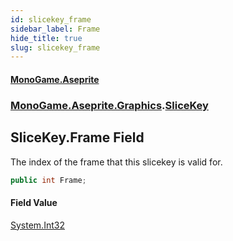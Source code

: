 ```yaml
---
id: slicekey_frame
sidebar_label: Frame
hide_title: true
slug: slicekey_frame
---
```

#### [MonoGame.Aseprite](index 'index')
### [MonoGame.Aseprite.Graphics](monogame_aseprite_graphics 'MonoGame.Aseprite.Graphics').[SliceKey](slicekey 'MonoGame.Aseprite.Graphics.SliceKey')
## SliceKey.Frame Field
The index of the frame that this slicekey is valid for.  
```csharp
public int Frame;
```
#### Field Value
[System.Int32](https://docs.microsoft.com/en-us/dotnet/api/System.Int32 'System.Int32')  
